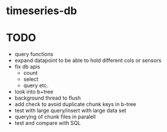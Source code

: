 # timeseries-db

# TODO

- query functions
- expand datapoint to be able to hold different cols or sensors
- fix db apis 
    - count 
    - select
    - query etc.
- look into b+tree
- background thread to flush
- add check to avoid duplicate chunk keys in b-tree
- test with large query/insert with large data set
- querying of chunk files in paralell
- test and compare with SQL